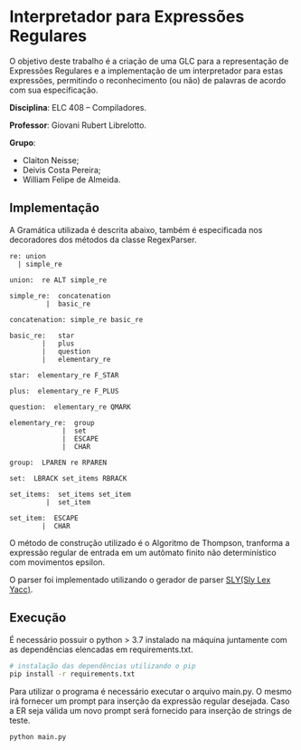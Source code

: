 # Interpretador para Expressões Regulares

O objetivo deste trabalho é a criação de uma GLC para a representação de Expressões Regulares e a implementação de um interpretador para estas expressões, permitindo o reconhecimento (ou não) de palavras de acordo com sua especificação.

**Disciplina**: ELC 408 – Compiladores.

**Professor**: Giovani Rubert Librelotto.

**Grupo**: 
- Claiton Neisse;
- Deivis Costa Pereira;
- William Felipe de Almeida.

## Implementação
A Gramática utilizada é descrita abaixo, também é especificada nos decoradores dos métodos da classe RegexParser.
```
re: union 
  | simple_re

union:  re ALT simple_re

simple_re:  concatenation 
         |  basic_re

concatenation: simple_re basic_re

basic_re:   star
        |   plus
        |   question
        |   elementary_re

star:  elementary_re F_STAR

plus:  elementary_re F_PLUS

question:  elementary_re QMARK

elementary_re:  group
             |  set
             |  ESCAPE
             |  CHAR

group:  LPAREN re RPAREN

set:  LBRACK set_items RBRACK

set_items:  set_items set_item
         |  set_item

set_item:  ESCAPE
        |  CHAR
```

O método de construção utilizado é o Algoritmo de Thompson, tranforma a expressão regular de entrada em um autômato finito não determinístico com movimentos epsilon.

O parser foi implementado utilizando o gerador de parser [SLY(Sly Lex Yacc)](https://sly.readthedocs.io/en/latest/).

## Execução
É necessário possuir o python > 3.7 instalado na máquina juntamente com as dependências elencadas em requirements.txt.

```bash
# instalação das dependências utilizando o pip
pip install -r requirements.txt
```

Para utilizar o programa é necessário executar o arquivo main.py. O mesmo irá fornecer um prompt para inserção da expressão regular desejada. Caso a ER seja válida um novo prompt será fornecido para inserção de strings de teste.
```bash
python main.py
```